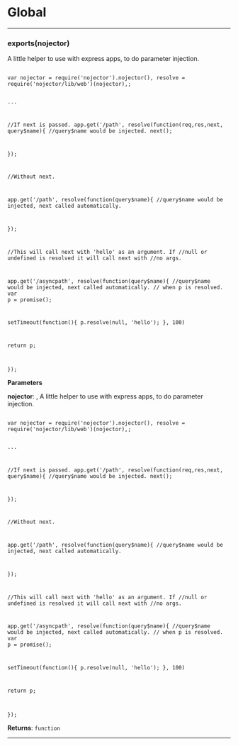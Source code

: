 # Global





* * *

### exports(nojector) 

A little helper to use with
express apps, to do parameter injection.

<code>
var nojector = require('nojector').nojector(), resolve = require('nojector/lib/web')(nojector),;

...

//If next is passed.
app.get('/path', resolve(function(req,res,next, query$name){
   //query$name would be injected.
   next();


});

//Without next.

app.get('/path', resolve(function(query$name){
   //query$name would be injected, next called automatically.



});

//This will call next with 'hello' as an argument.  If
//null or undefined is resolved it will call next with
//no args.

app.get('/asyncpath', resolve(function(query$name){
   //query$name would be injected, next called automatically.
   // when p is resolved.
   var p = promise();


   setTimeout(function(){
     p.resolve(null, 'hello');
   }, 100)

  return p;

});
 </code>

**Parameters**

**nojector**: , A little helper to use with
express apps, to do parameter injection.

<code>
var nojector = require('nojector').nojector(), resolve = require('nojector/lib/web')(nojector),;

...

//If next is passed.
app.get('/path', resolve(function(req,res,next, query$name){
   //query$name would be injected.
   next();


});

//Without next.

app.get('/path', resolve(function(query$name){
   //query$name would be injected, next called automatically.



});

//This will call next with 'hello' as an argument.  If
//null or undefined is resolved it will call next with
//no args.

app.get('/asyncpath', resolve(function(query$name){
   //query$name would be injected, next called automatically.
   // when p is resolved.
   var p = promise();


   setTimeout(function(){
     p.resolve(null, 'hello');
   }, 100)

  return p;

});
 </code>

**Returns**: `function`



* * *










